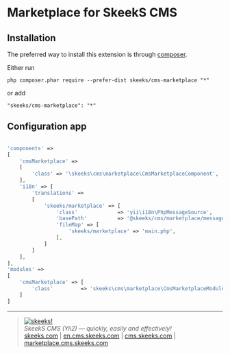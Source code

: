 Marketplace for SkeekS CMS
===================================

Installation
------------

The preferred way to install this extension is through [composer](http://getcomposer.org/download/).

Either run

```
php composer.phar require --prefer-dist skeeks/cms-marketplace "*"
```

or add

```
"skeeks/cms-marketplace": "*"
```

Configuration app
----------

```php

'components' =>
[
    'cmsMarketplace' =>
    [
        'class' => '\skeeks\cms\marketplace\CmsMarketplaceComponent',
    ],
    'i18n' => [
        'translations' =>
        [
            'skeeks/marketplace' => [
                'class'             => 'yii\i18n\PhpMessageSource',
                'basePath'          => '@skeeks/cms/marketplace/messages',
                'fileMap' => [
                    'skeeks/marketplace' => 'main.php',
                ],
            ]
        ]
    ],
],
'modules' =>
[
    'cmsMarketplace' => [
        'class'         => 'skeeks\cms\marketplace\CmsMarketplaceModule',
    ]
]

```

___

> [![skeeks!](https://gravatar.com/userimage/74431132/13d04d83218593564422770b616e5622.jpg)](http://skeeks.com)  
<i>SkeekS CMS (Yii2) — quickly, easily and effectively!</i>  
[skeeks.com](http://skeeks.com) | [en.cms.skeeks.com](http://en.cms.skeeks.com) | [cms.skeeks.com](http://cms.skeeks.com) | [marketplace.cms.skeeks.com](http://marketplace.cms.skeeks.com)


